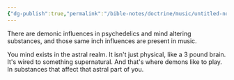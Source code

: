 ```yaml
---
{"dg-publish":true,"permalink":"/bible-notes/doctrine/music/untitled-note-7/","created":"May 01, 2019, 3:32 PM"}
---
```



There are demonic influences in psychedelics and mind altering substances, and those same inch influences are present in music.

You mind exists in the astral realm. It isn't just physical, like a 3 pound brain. It's wired to something supernatural. And that's where demons like to play. In substances that affect that astral part of you.


